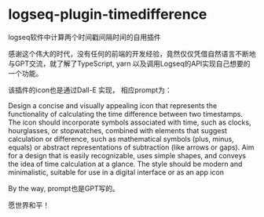 # logseq-plugin-timedifference
logseq软件中计算两个时间戳间隔时间的自用插件

感谢这个伟大的时代，没有任何的前端的开发经验，竟然仅仅凭借自然语言不断地与GPT交流，就了解了TypeScript, yarn 以及调用Logseq的API实现自己想要的一个功能。

该插件的icon也是通过Dall-E 实现， 相应prompt为：

Design a concise and visually appealing icon that represents the functionality of calculating the time difference between two timestamps. The icon should incorporate symbols associated with time, such as clocks, hourglasses, or stopwatches, combined with elements that suggest calculation or difference, such as mathematical symbols (plus, minus, equals) or abstract representations of subtraction (like arrows or gaps). Aim for a design that is easily recognizable, uses simple shapes, and conveys the idea of time calculation at a glance. The style should be modern and minimalistic, suitable for use in a digital interface or as an app icon

By the way, prompt也是GPT写的。

愿世界和平！